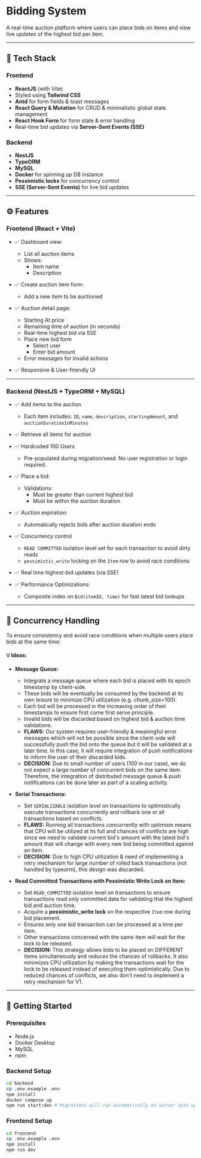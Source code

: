 # Bidding System

A real-time auction platform where users can place bids on items and view live updates of the highest bid per item.

---

## 🧱 Tech Stack

### Frontend
- **ReactJS** (with Vite)
- Styled using **Tailwind CSS**
- **Antd** for form fields & toast messages
- **React Query & Mutation** for CRUD & minimalistic global state management
- **React Hook Form** for form state & error handling
- Real-time bid updates via **Server-Sent Events (SSE)**

### Backend
- **NestJS**
- **TypeORM**
- **MySQL**
- **Docker** for spinning up DB instance
- **Pessimistic locks** for concurrency control
- **SSE (Server-Sent Events)** for live bid updates

---

## ⚙️ Features

### Frontend (React + Vite)

- ✅ Dashboard view:
  - List all auction items
  - Shows:
    - Item name
    - Description

- ✅ Create auction item form:
  - Add a new item to be auctioned

- ✅ Auction detail page:
  - Starting At price
  - Remaining time of auction (in seconds)
  - Real-time highest bid via SSE
  - Place new bid form
    - Select user
    - Enter bid amount
  - Error messages for invalid actions

- ✅ Responsive & User-friendly UI

---

### Backend (NestJS + TypeORM + MySQL)

- ✅ Add items to the auction
  - Each item includes: `ID`, `name`, `description`, `startingAmount`, and `auctionDurationInMinutes`

- ✅ Retrieve all items for auction
  
- ✅ Hardcoded 100 Users
  - Pre-populated during migration/seed. No user registration or login required.

- ✅ Place a bid:
  - Validations:
    - Must be greater than current highest bid
    - Must be within the auction duration

- ✅ Auction expiration:
  - Automatically rejects bids after auction duration ends

- ✅ Concurrency control
  - `READ COMMITTED` isolation level set for each transaction to avoid dirty reads
  - `pessimistic_write` locking on the `Item` row to avoid race conditions

- ✅ Real time highest-bid updates (via SSE)

- ✅ Performance Optimizations:
  - Composite index on `Bid(itemID, time)` for fast latest bid lookups

---


## 🧠 Concurrency Handling

To ensure consistency and avoid race conditions when multiple users place bids at the same time:

#### 💡 Ideas:
- **Message Queue:**
  - Integrate a message queue where each bid is placed with its epoch timestamp by client-side. 
  - These bids will be eventually be consumed by the backend at its own leisure to minimize CPU utilization (e.g. chunk_size=100).
  - Each bid will be processed in the increasing order of their timestamps to ensure first come first serve principle.
  - Invalid bids will be discarded based on highest bid & auction time validations.
  - **FLAWS:** Our system requires user-friendly & meaningful error messages which will not be possible since the client-side will successfully push the bid onto the queue but it will be validated at a later time. In this case, it will require integration of push notifications to inform the user of their discarded bids.
  - **DECISION:** Due to small number of users (100 in our case), we do not expect a large number of concurrent bids on the same item. Therefore, the integration of distributed message queue & push notifications can be done later as part of a scaling activity.

- **Serial Transactions:**
  - Set `SERIALIZABLE` isolation level on transactions to optimistically execute transactions concurrently and rollback one or all transactions based on conflicts.
  - **FLAWS:** Running all transactions concurrently with optimism means that CPU will be utilized at its full and chances of conflicts are high since we need to validate current bid's amount with the latest bid's amount that will change with every new bid being committed against an item.
  - **DECISION:** Due to high CPU utilization & need of implementing a retry mechanism for large number of rolled back transactions (not handled by typeorm), this design was discarded.

- **Read Committed Transactions with Pessimistic Write Lock on Item:**
  - Set `READ_COMMITTED` isolation level on transactions to ensure transactions read only committed data for validating that the highest bid and auction time.
  - Acquire a **pessimistic_write lock** on the respective `Item` row during bid placement.
  - Ensures only one bid transaction can be processed at a time per item.
  - Other transactions concerned with the same item will wait for the lock to be released.
  - **DECISION:** This strategy allows bids to be placed on DIFFERENT items simultaneously and reduces the chances of rollbacks. It also minimizes CPU utilization by making the transactions wait for the lock to be released instead of executing them optimistically. Due to reduced chances of conflicts, we also don't need to implement a retry mechanism for V1.

---

<!-- ## 🔄 Real-Time Bid Updates

- Implemented using **Server-Sent Events (SSE)**
- Frontend keeps an open connection to receive latest bid updates for individual auctions
- Backend publishes latest bids on the SSE stream whenever a new valid bid is placed

--- -->

## 🚀 Getting Started

### Prerequisites

- Node.js
- Docker Desktop
- MySQL
- npm

### Backend Setup

```bash
cd backend
cp .env.example .env
npm install
docker compose up
npm run start:dev # Migrations will run automatically on server spin up
```

### Frontend Setup
```bash
cd frontend
cp .env.example .env
npm install
npm run dev
```




